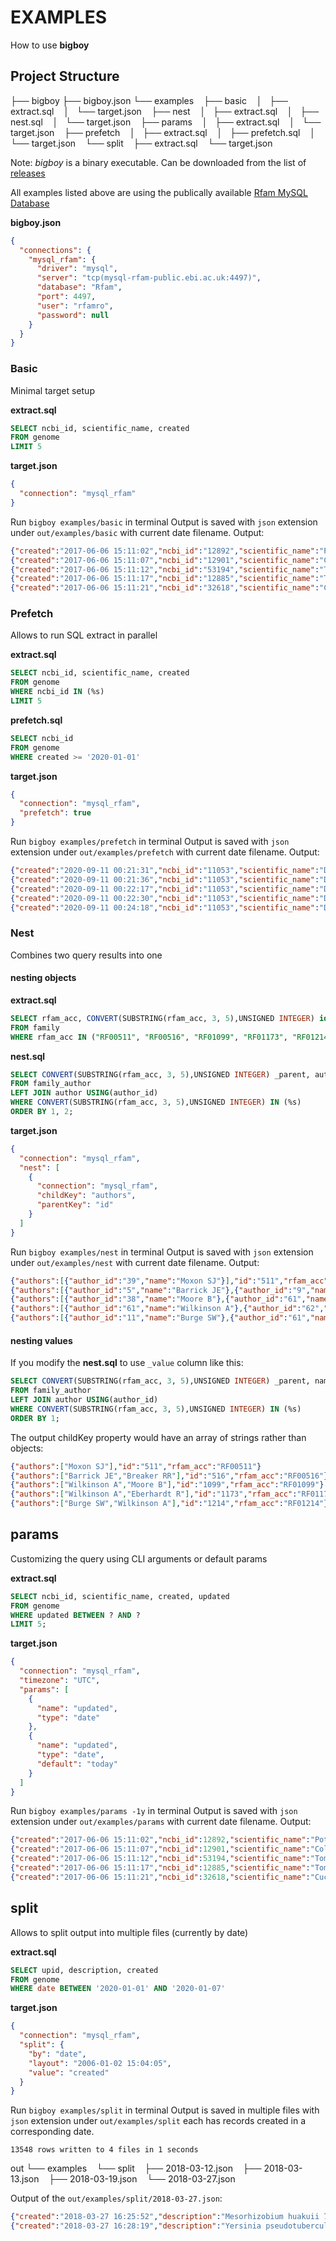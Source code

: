 # EXAMPLES

How to use **bigboy**

## Project Structure

├── bigboy
├── bigboy.json
└── examples
    ├── basic
    │   ├── extract.sql
    │   └── target.json
    ├── nest
    │   ├── extract.sql
    │   ├── nest.sql
    │   └── target.json
    ├── params
    │   ├── extract.sql
    │   └── target.json
    ├── prefetch
    │   ├── extract.sql
    │   ├── prefetch.sql
    │   └── target.json
    └── split
        ├── extract.sql
        └── target.json

Note: *bigboy* is a binary executable. Can be downloaded from the list of [releases](https://github.com/igor-starostenko/bigboy/releases/latest)

All examples listed above are using the publically available [Rfam MySQL Database](https://docs.rfam.org/en/rfam-help-page/database.html)

**bigboy.json**
```json
{
  "connections": {
    "mysql_rfam": {
      "driver": "mysql",
      "server": "tcp(mysql-rfam-public.ebi.ac.uk:4497)",
      "database": "Rfam",
      "port": 4497,
      "user": "rfamro",
      "password": null
    }
  }
}
```

### Basic

Minimal target setup

**extract.sql**
```sql
SELECT ncbi_id, scientific_name, created
FROM genome
LIMIT 5
```

**target.json**
```json
{
  "connection": "mysql_rfam"
}
```

Run `bigboy examples/basic` in terminal
Output is saved with `json` extension under `out/examples/basic` with current date filename.
Output:
```json
{"created":"2017-06-06 15:11:02","ncbi_id":"12892","scientific_name":"Potato spindle tuber viroid"}
{"created":"2017-06-06 15:11:07","ncbi_id":"12901","scientific_name":"Columnea latent viroid"}
{"created":"2017-06-06 15:11:12","ncbi_id":"53194","scientific_name":"Tomato apical stunt viroid-S"}
{"created":"2017-06-06 15:11:17","ncbi_id":"12885","scientific_name":"Tomato apical stunt viroid"}
{"created":"2017-06-06 15:11:21","ncbi_id":"32618","scientific_name":"Cucumber yellows virus"}
```

### Prefetch

Allows to run SQL extract in parallel

**extract.sql**
```sql
SELECT ncbi_id, scientific_name, created
FROM genome
WHERE ncbi_id IN (%s)
LIMIT 5
```

**prefetch.sql**
```sql
SELECT ncbi_id
FROM genome
WHERE created >= '2020-01-01'
```

**target.json**
```json
{
  "connection": "mysql_rfam",
  "prefetch": true
}
```

Run `bigboy examples/prefetch` in terminal
Output is saved with `json` extension under `out/examples/prefetch` with current date filename.
Output:
```json
{"created":"2020-09-11 00:21:31","ncbi_id":"11053","scientific_name":"Dengue virus 1"}
{"created":"2020-09-11 00:21:36","ncbi_id":"11053","scientific_name":"Dengue virus 1"}
{"created":"2020-09-11 00:22:17","ncbi_id":"11053","scientific_name":"Dengue virus 1"}
{"created":"2020-09-11 00:22:30","ncbi_id":"11053","scientific_name":"Dengue virus 1"}
{"created":"2020-09-11 00:24:18","ncbi_id":"11053","scientific_name":"Dengue virus 1"}
```

### Nest

Combines two query results into one

#### nesting objects

**extract.sql**
```sql
SELECT rfam_acc, CONVERT(SUBSTRING(rfam_acc, 3, 5),UNSIGNED INTEGER) id
FROM family
WHERE rfam_acc IN ("RF00511", "RF00516", "RF01099", "RF01173", "RF01214")
```

**nest.sql**
```sql
SELECT CONVERT(SUBSTRING(rfam_acc, 3, 5),UNSIGNED INTEGER) _parent, author_id, name
FROM family_author
LEFT JOIN author USING(author_id)
WHERE CONVERT(SUBSTRING(rfam_acc, 3, 5),UNSIGNED INTEGER) IN (%s)
ORDER BY 1, 2;
```

**target.json**
```json
{
  "connection": "mysql_rfam",
  "nest": [
    {
      "connection": "mysql_rfam",
      "childKey": "authors",
      "parentKey": "id"
    }
  ]
}
```

Run `bigboy examples/nest` in terminal
Output is saved with `json` extension under `out/examples/nest` with current date filename.
Output:
```json
{"authors":[{"author_id":"39","name":"Moxon SJ"}],"id":"511","rfam_acc":"RF00511"}
{"authors":[{"author_id":"5","name":"Barrick JE"},{"author_id":"9","name":"Breaker RR"}],"id":"516","rfam_acc":"RF00516"}
{"authors":[{"author_id":"38","name":"Moore B"},{"author_id":"61","name":"Wilkinson A"}],"id":"1099","rfam_acc":"RF01099"}
{"authors":[{"author_id":"61","name":"Wilkinson A"},{"author_id":"62","name":"Eberhardt R"}],"id":"1173","rfam_acc":"RF01173"}
{"authors":[{"author_id":"11","name":"Burge SW"},{"author_id":"61","name":"Wilkinson A"}],"id":"1214","rfam_acc":"RF01214"}
```

#### nesting values

If you modify the **nest.sql** to use `_value` column like this:
```sql
SELECT CONVERT(SUBSTRING(rfam_acc, 3, 5),UNSIGNED INTEGER) _parent, name _value
FROM family_author
LEFT JOIN author USING(author_id)
WHERE CONVERT(SUBSTRING(rfam_acc, 3, 5),UNSIGNED INTEGER) IN (%s)
ORDER BY 1;
```

The output childKey property would have an array of strings rather than objects:
```json
{"authors":["Moxon SJ"],"id":"511","rfam_acc":"RF00511"}
{"authors":["Barrick JE","Breaker RR"],"id":"516","rfam_acc":"RF00516"}
{"authors":["Wilkinson A","Moore B"],"id":"1099","rfam_acc":"RF01099"}
{"authors":["Wilkinson A","Eberhardt R"],"id":"1173","rfam_acc":"RF01173"}
{"authors":["Burge SW","Wilkinson A"],"id":"1214","rfam_acc":"RF01214"}
```

## params

Customizing the query using CLI arguments or default params

**extract.sql**
```sql
SELECT ncbi_id, scientific_name, created, updated
FROM genome
WHERE updated BETWEEN ? AND ?
LIMIT 5;
```

**target.json**
```json
{
  "connection": "mysql_rfam",
  "timezone": "UTC",
  "params": [
    {
      "name": "updated",
      "type": "date"
    },
    {
      "name": "updated",
      "type": "date",
      "default": "today"
    }
  ]
}
```

Run `bigboy examples/params -1y` in terminal
Output is saved with `json` extension under `out/examples/params` with current date filename.
Output:
```json
{"created":"2017-06-06 15:11:02","ncbi_id":12892,"scientific_name":"Potato spindle tuber viroid","updated":"2020-04-23 11:46:08"}
{"created":"2017-06-06 15:11:07","ncbi_id":12901,"scientific_name":"Columnea latent viroid","updated":"2020-04-23 11:46:08"}
{"created":"2017-06-06 15:11:12","ncbi_id":53194,"scientific_name":"Tomato apical stunt viroid-S","updated":"2020-04-23 11:47:10"}
{"created":"2017-06-06 15:11:17","ncbi_id":12885,"scientific_name":"Tomato apical stunt viroid","updated":"2020-04-23 11:46:08"}
{"created":"2017-06-06 15:11:21","ncbi_id":32618,"scientific_name":"Cucumber yellows virus","updated":"2020-04-23 11:46:28"}
```

## split

Allows to split output into multiple files (currently by date)

**extract.sql**
```sql
SELECT upid, description, created
FROM genome
WHERE date BETWEEN '2020-01-01' AND '2020-01-07'
```

**target.json**
```json
{
  "connection": "mysql_rfam",
  "split": {
    "by": "date",
    "layout": "2006-01-02 15:04:05",
    "value": "created"
  }
}
```

Run `bigboy examples/split` in terminal
Output is saved in multiple files with `json` extension under `out/examples/split` each has records created in a corresponding date.

```
13548 rows written to 4 files in 1 seconds
```
out
└── examples
    └── split
        ├── 2018-03-12.json
        ├── 2018-03-13.json
        ├── 2018-03-19.json
        └── 2018-03-27.json

Output of the `out/examples/split/2018-03-27.json`:
```json
{"created":"2018-03-27 16:25:52","description":"Mesorhizobium huakuii 7653R genome","upid":"UP000027109"}
{"created":"2018-03-27 16:28:19","description":"Yersinia pseudotuberculosis IP 32953, complete genome.","upid":"UP000031850"}
```
